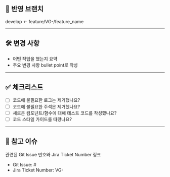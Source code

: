 ## 🎯 반영 브랜치
develop <- feature/VG-/feature_name

---

## 🛠️ 변경 사항
- 어떤 작업을 했는지 요약
- 주요 변경 사항 bullet point로 작성

---

## ✅ 체크리스트
- [ ] 코드에 불필요한 로그는 제거했나요?
- [ ] 코드에 불필요한 주석은 제거했나요?
- [ ] 새로운 컴포넌트/함수에 대해 테스트 코드를 작성했나요?
- [ ] 코드 스타일 가이드를 따랐나요?

---

## 📎 참고 이슈
관련된 Git Issue 번호와 Jira Ticket Number 링크  
- Git Issue: #
- Jira Ticket Number: VG-
